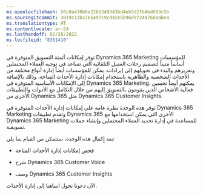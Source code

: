 ```yaml
---
ms.openlocfilehash: 50c0a430b6e228d349343bd4eb5d2fb4bd603c5b
ms.sourcegitcommit: 3019c13bc265497c9cd42e5b96d972407680abe4
ms.translationtype: HT
ms.contentlocale: ar-SA
ms.lasthandoff: 02/28/2022
ms.locfileid: "8361410"
---
```

توفر إمكانات أتمتة التسويق المتوفرة في Dynamics 365 Marketing للمؤسسات أساساً متيناً لتصميم رحلات العميل التلقائية التي تساعد في توجيه العملاء المحتملين وتعزيزهم والبدء في تحويلهم إلى إيرادات. يمكن للمؤسسات أيضاً إدارة أنواع مختلفة من الأحداث الشخصية والظاهرية باستخدام إمكانات إدارة الأحداث المتاحة، وذلك بالإضافة إلى الإمكانات الأساسية المتوفرة في Dynamics 365 Marketing. يمكنهم أيضاً تحسين فعالية الأشخاص الذين يقومون بالتسويق إليهم من خلال التكامل مع الأدوات والتطبيقات الأخرى من Dynamics 365 مثل Dynamics 365 Customer Insights. 

توفر هذه الوحدة نظرة عامة على إمكانات إدارة الأحداث المتوفرة في Dynamics 365 Marketing وتقدم تطبيقات Dynamics 365 الأخرى التي يمكن استخدامها مع Dynamics 365 Marketing للمساعدة في إدارة تحديد العملاء المحتملين وإنشاء حملات تسويقية. 

بعد إِكمال هذه الوحدة، ستتمكن من القيام بما يلي:

- فحص إمكانات إدارة الأحداث المتاحة

- شرح Dynamics 365 Customer Voice

- وصف Dynamics 365 Customer Insights

الآن دعونا نحول انتباهنا إلى إدارة الأحداث.